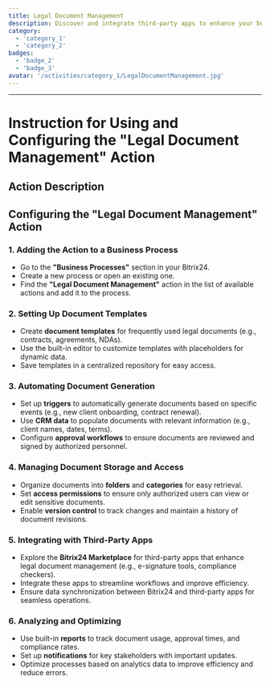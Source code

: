 ```yaml
---
title: Legal Document Management
description: Discover and integrate third-party apps to enhance your business.
category: 
  - 'category_1'
  - 'category_2'
badges: 
  - 'badge_2'
  - 'badge_3'
avatar: '/activities/category_1/LegalDocumentManagement.jpg'
---
```

---
# Instruction for Using and Configuring the "Legal Document Management" Action

## Action Description

## **Configuring the "Legal Document Management" Action**

### 1. Adding the Action to a Business Process
- Go to the **"Business Processes"** section in your Bitrix24.
- Create a new process or open an existing one.
- Find the **"Legal Document Management"** action in the list of available actions and add it to the process.

### 2. Setting Up Document Templates
- Create **document templates** for frequently used legal documents (e.g., contracts, agreements, NDAs).
- Use the built-in editor to customize templates with placeholders for dynamic data.
- Save templates in a centralized repository for easy access.

### 3. Automating Document Generation
- Set up **triggers** to automatically generate documents based on specific events (e.g., new client onboarding, contract renewal).
- Use **CRM data** to populate documents with relevant information (e.g., client names, dates, terms).
- Configure **approval workflows** to ensure documents are reviewed and signed by authorized personnel.

### 4. Managing Document Storage and Access
- Organize documents into **folders** and **categories** for easy retrieval.
- Set **access permissions** to ensure only authorized users can view or edit sensitive documents.
- Enable **version control** to track changes and maintain a history of document revisions.

### 5. Integrating with Third-Party Apps
- Explore the **Bitrix24 Marketplace** for third-party apps that enhance legal document management (e.g., e-signature tools, compliance checkers).
- Integrate these apps to streamline workflows and improve efficiency.
- Ensure data synchronization between Bitrix24 and third-party apps for seamless operations.

### 6. Analyzing and Optimizing
- Use built-in **reports** to track document usage, approval times, and compliance rates.
- Set up **notifications** for key stakeholders with important updates.
- Optimize processes based on analytics data to improve efficiency and reduce errors. 
